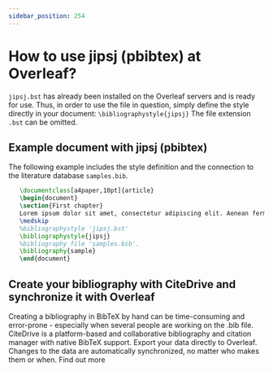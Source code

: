 ```yaml
---
sidebar_position: 254
---
```


# How to use jipsj (pbibtex) at Overleaf?
`jipsj.bst` has already been installed on the Overleaf servers and is ready for use. Thus, in order to use the file in question, simply define the style directly in your document: `\bibliographystyle{jipsj}` The file extension `.bst` can be omitted.

## Example document with jipsj (pbibtex)
The following example includes the style definition and the connection to the literature database `samples.bib`.
```tex
   \documentclass[a4paper,10pt]{article}
   \begin{document}
   \section{First chapter}
   Lorem ipsum dolor sit amet, consectetur adipiscing elit. Aenean fermentum justo massa, ut maximus mauris sodales et. Aenean vel elit a erat rhoncus pharetra.
   \medskip
   %bibliographystyle 'jipsj.bst'
   \bibliographystyle{jipsj}
   %bibliography file 'samples.bib'.
   \bibliography{sample}
   \end{document}
```

## Create your bibliography with CiteDrive and synchronize it with Overleaf
Creating a bibliography in BibTeX by hand can be time-consuming and error-prone - especially when several people are working on the .bib file. CiteDrive is a platform-based and collaborative bibliography and citation manager with native BibTeX support. Export your data directly to Overleaf. Changes to the data are automatically synchronized, no matter who makes them or when. Find out more